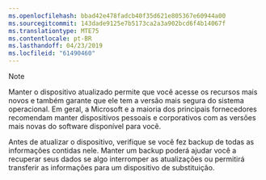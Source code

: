 ```yaml
---
ms.openlocfilehash: bbad42e478fadcb40f35d621e805367e60944a00
ms.sourcegitcommit: 143dade9125e7b5173ca2a3a902bcd6f4b14067f
ms.translationtype: MTE75
ms.contentlocale: pt-BR
ms.lasthandoff: 04/23/2019
ms.locfileid: "61490460"
---
```

  > [!NOTE]
  > Manter o dispositivo atualizado permite que você acesse os recursos mais novos e também garante que ele tem a versão mais segura do sistema operacional. Em geral, a Microsoft e a maioria dos principais fornecedores recomendam manter dispositivos pessoais e corporativos com as versões mais novas do software disponível para você.

Antes de atualizar o dispositivo, verifique se você fez backup de todas as informações contidas nele. Manter um backup poderá ajudar você a recuperar seus dados se algo interromper as atualizações ou permitirá transferir as informações para um dispositivo de substituição. 
